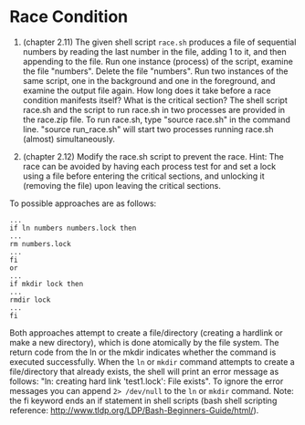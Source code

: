 # Race Condition
1. (chapter 2.11) The given shell script `race.sh` produces a file of sequential numbers by reading the last number in the file, adding 1 to it, and then appending to the file. Run one instance (process) of the script, examine the file "numbers". Delete the file "numbers". Run two instances of the same script, one in the background and one in the foreground, and examine the output file again. How long does it take before a race condition manifests itself? What is the critical section? 
The shell script race.sh and the script to run race.sh in two processes are provided in the race.zip file.
To run race.sh, type "source race.sh" in the command line. "source run_race.sh" will start two processes running race.sh (almost) simultaneously.

2. (chapter 2.12) Modify the race.sh script to prevent the race. Hint: The race can be avoided by having each process test for and set a lock using a file before entering the critical sections, and unlocking it (removing the file) upon leaving the critical sections.

To possible approaches are as follows:

```
...
if ln numbers numbers.lock then
...
rm numbers.lock
...
fi
or
...
if mkdir lock then
...
rmdir lock
...
fi
```
Both approaches attempt to create a file/directory (creating a hardlink or make a new directory), which is done atomically by the file system. The return code from the ln or the mkdir indicates whether the command is executed successfully. When the `ln` or `mkdir` command attempts to create a file/directory that already exists, the shell will print an error message as follows: "ln: creating hard link 'test1.lock': File exists". To ignore the error messages you can append `2> /dev/null` to the `ln` or `mkdir` command. 
Note: the fi keyword ends an if statement in shell scripts (bash shell scripting reference: http://www.tldp.org/LDP/Bash-Beginners-Guide/html/).